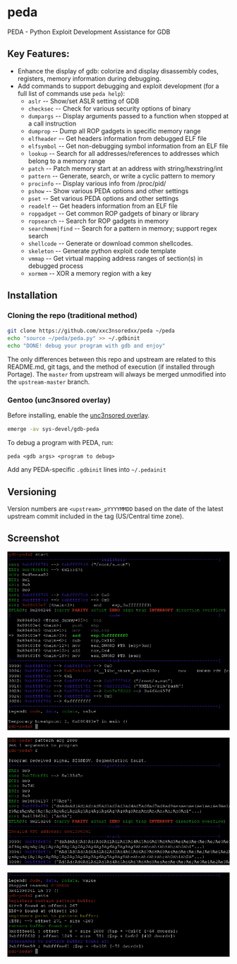 peda
====

PEDA - Python Exploit Development Assistance for GDB

## Key Features:
* Enhance the display of gdb: colorize and display disassembly codes, registers, memory information during debugging.
* Add commands to support debugging and exploit development (for a full list of commands use `peda help`):
  * `aslr` -- Show/set ASLR setting of GDB
  * `checksec` -- Check for various security options of binary
  * `dumpargs` -- Display arguments passed to a function when stopped at a call instruction
  * `dumprop` -- Dump all ROP gadgets in specific memory range
  * `elfheader` -- Get headers information from debugged ELF file
  * `elfsymbol` -- Get non-debugging symbol information from an ELF file
  * `lookup` -- Search for all addresses/references to addresses which belong to a memory range
  * `patch` -- Patch memory start at an address with string/hexstring/int
  * `pattern` -- Generate, search, or write a cyclic pattern to memory
  * `procinfo` -- Display various info from /proc/pid/
  * `pshow` -- Show various PEDA options and other settings
  * `pset` -- Set various PEDA options and other settings
  * `readelf` -- Get headers information from an ELF file
  * `ropgadget` -- Get common ROP gadgets of binary or library
  * `ropsearch` -- Search for ROP gadgets in memory
  * `searchmem|find` -- Search for a pattern in memory; support regex search
  * `shellcode` -- Generate or download common shellcodes.
  * `skeleton` -- Generate python exploit code template
  * `vmmap` -- Get virtual mapping address ranges of section(s) in debugged process
  * `xormem` -- XOR a memory region with a key

## Installation
### Cloning the repo (traditional method)
```bash
git clone https://github.com/xxc3nsoredxx/peda ~/peda
echo "source ~/peda/peda.py" >> ~/.gdbinit
echo "DONE! debug your program with gdb and enjoy"
```
The only differences between this repo and upstream are related to this README.md, git tags, and the method of execution (if installed through Portage).
The `master` from upstream will always be merged unmodified into the `upstream-master` branch.

### Gentoo (unc3nsored overlay)
Before installing, enable the [unc3nsored overlay][overlay].
```bash
emerge -av sys-devel/gdb-peda
```
To debug a program with PEDA, run:
```
peda <gdb args> <program to debug>
```
Add any PEDA-specific `.gdbinit` lines into `~/.pedainit`

## Versioning
Version numbers are `<upstream>_pYYYYMMDD` based on the date of the latest upstream commit included in the tag (US/Central time zone).

## Screenshot
![start][start]

![pattern arg][pattern arg]

![patts][patts]


<!-- link refs -->
[overlay]: https://github.com/xxc3nsoredxx/unc3nsored
[start]: img/start.png
[pattern arg]: img/pattern_arg.png
[patts]: img/patts.png
